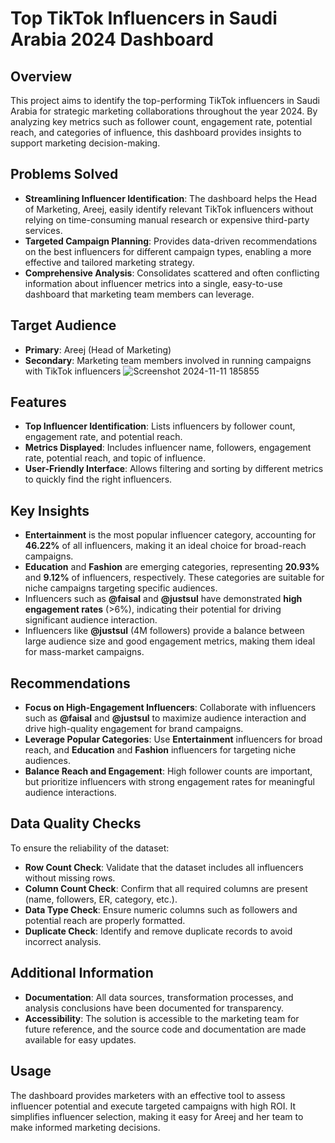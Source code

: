 # Top TikTok Influencers in Saudi Arabia 2024 Dashboard

## Overview
This project aims to identify the top-performing TikTok influencers in Saudi Arabia for strategic marketing collaborations throughout the year 2024. By analyzing key metrics such as follower count, engagement rate, potential reach, and categories of influence, this dashboard provides insights to support marketing decision-making.

## Problems Solved
- **Streamlining Influencer Identification**: The dashboard helps the Head of Marketing, Areej, easily identify relevant TikTok influencers without relying on time-consuming manual research or expensive third-party services.
- **Targeted Campaign Planning**: Provides data-driven recommendations on the best influencers for different campaign types, enabling a more effective and tailored marketing strategy.
- **Comprehensive Analysis**: Consolidates scattered and often conflicting information about influencer metrics into a single, easy-to-use dashboard that marketing team members can leverage.

## Target Audience
- **Primary**: Areej (Head of Marketing)
- **Secondary**: Marketing team members involved in running campaigns with TikTok influencers
![Screenshot 2024-11-11 185855](https://github.com/user-attachments/assets/a86436e1-b2f5-49b0-862a-bb5e056f13d0)

## Features
- **Top Influencer Identification**: Lists influencers by follower count, engagement rate, and potential reach.
- **Metrics Displayed**: Includes influencer name, followers, engagement rate, potential reach, and topic of influence.
- **User-Friendly Interface**: Allows filtering and sorting by different metrics to quickly find the right influencers.

## Key Insights
- **Entertainment** is the most popular influencer category, accounting for **46.22%** of all influencers, making it an ideal choice for broad-reach campaigns.
- **Education** and **Fashion** are emerging categories, representing **20.93%** and **9.12%** of influencers, respectively. These categories are suitable for niche campaigns targeting specific audiences.
- Influencers such as **@faisal** and **@justsul** have demonstrated **high engagement rates** (>6%), indicating their potential for driving significant audience interaction.
- Influencers like **@justsul** (4M followers) provide a balance between large audience size and good engagement metrics, making them ideal for mass-market campaigns.

## Recommendations
- **Focus on High-Engagement Influencers**: Collaborate with influencers such as **@faisal** and **@justsul** to maximize audience interaction and drive high-quality engagement for brand campaigns.
- **Leverage Popular Categories**: Use **Entertainment** influencers for broad reach, and **Education** and **Fashion** influencers for targeting niche audiences.
- **Balance Reach and Engagement**: High follower counts are important, but prioritize influencers with strong engagement rates for meaningful audience interactions.

## Data Quality Checks
To ensure the reliability of the dataset:
- **Row Count Check**: Validate that the dataset includes all influencers without missing rows.
- **Column Count Check**: Confirm that all required columns are present (name, followers, ER, category, etc.).
- **Data Type Check**: Ensure numeric columns such as followers and potential reach are properly formatted.
- **Duplicate Check**: Identify and remove duplicate records to avoid incorrect analysis.

## Additional Information
- **Documentation**: All data sources, transformation processes, and analysis conclusions have been documented for transparency.
- **Accessibility**: The solution is accessible to the marketing team for future reference, and the source code and documentation are made available for easy updates.

## Usage
The dashboard provides marketers with an effective tool to assess influencer potential and execute targeted campaigns with high ROI. It simplifies influencer selection, making it easy for Areej and her team to make informed marketing decisions.
